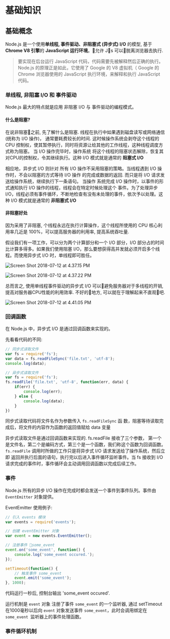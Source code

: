 # 基础知识

## 基础概念

Node.js 是一个使用**单线程, 事件驱动、非阻塞式 (异步式) I/O** 的模型, 基于 **Chrome V8 引擎**的 **JavaScript 运行环境**。允许 Js 可以脱离浏览器去执行.


> 要实现在后台运行 JavaScript 代码，代码需要先被解释然后正确的执行。Node.js 的原理正是如此，它使用了 Google 的 V8 虚拟机（ Google 的 Chrome 浏览器使用的 JavaScript 执行环境，来解释和执行 JavaScript 代码。 

### 单线程, 非阻塞 I/O 和 事件驱动

Node.js 最大的特点就是应用 非阻塞 I/O 与 事件驱动的编程模式。

#### 什么是阻塞?

在说非阻塞之前, 先了解什么是阻塞. 
线程在执行中如果遇到磁盘读写或网络通信(统称为 I/O 操作)， 通常要耗费较长的时间.  这时候操作系统会剥夺这个线程的 CPU 控制权，使其暂停执行，同时将资源让给其他的工作线程，这种线程调度方式称为阻塞。
当 I/O 操作完毕时，操作系统 将这个线程的阻塞状态解除，恢复其对CPU的控制权，令其继续执行。这种 I/O 模式就是通常的 **阻塞式 I/O**

相应地，异步式 I/O 则针对 所有 I/O 操作不采用阻塞的策略。当线程遇到 I/O 操作时，不会以阻塞的方式等待 I/O 操作 的完成或数据的返回. 而只是将 I/O 请求发送给操作系统，继续执行下一条语句。
当操作 系统完成 I/O 操作时，以事件的形式通知执行 I/O 操作的线程，线程会在特定时候处理这个 事件。为了处理异步 I/O，线程必须有事件循环，不断地检查有没有未处理的事件，依次予以处理。这种 I/O 模式就是通常的 **非阻塞式 I/O**

#### 非阻塞好处

因为采用了非阻塞, 个线程永远在执行计算操作，这个线程所使用的 CPU 核心利用率几近是 100%，可以提高服务器的利用率, 提高系统吞吐量.

假设我们有一项工作，可以分为两个计算部分和一个 I/O 部分，I/O 部分占的时间比计算多得多。如果我们使用阻塞 I/O，那么要想获得高并发就必须开启多个线程。而使用异步式 I/O 时，单线程即可胜任。

![Screen Shot 2018-07-12 at 4.37.15 PM](https://i.imgur.com/SW5NWqi.png)

![Screen Shot 2018-07-12 at 4.37.22 PM](https://i.imgur.com/FAfPumU.png)

总而言之, 使用单线程事件驱动的异步式 I/O 可以避免服务器对于多线程的开销, 提高对服务器CPU性能的利用效率. 不好的地方, 可以就在于理解起来不直观吧.

![Screen Shot 2018-07-12 at 4.41.05 PM](https://i.imgur.com/PofEKRT.png)


### 回调函数

在 Node.js 中，异步式 I/O 是通过回调函数来实现的。

先看看代码的不同:

``` js
// 同步式读取文件
var fs = require('fs');
var data = fs.readFileSync('file.txt', 'utf-8');
console.log(data);
```

``` js
// 异步式读取文件
var fs = require('fs');
fs.readFile('file.txt', 'utf-8', function(err, data) {
    if(err) {
        console.log(err);
    } else {
        console.log(data);
    }
})
```

同步式读取代码将文件名作为参数传入 `fs.readFileSync` 函 数，阻塞等待读取完成后，将文件的内容作为函数的返回值赋给 data 变量

异步式读取文件是通过回调函数来实现的. fs.readFile 接收了三个参数， 第一个是文件名，第二个是编码方式，第三个是一个函数，我们称这个函数为回调函数。
`fs.readFile` 调用时所做的工作只是将异步式 I/O 请求发送给了操作系统，然后立即 返回并执行后面的语句，执行完以后进入事件循环监听事件。当 fs 接收到 I/O 请求完成的事件时，事件循环会主动调用回调函数以完成后续工作。


### 事件

Node.js 所有的异步 I/O 操作在完成时都会发送一个事件到事件队列。事件由 `EventEmitter` 对象提供。

EventEmitter 使用例子:

``` js
// 引入 events 模块
var events = require('events');

// 创建 eventEmitter 对象
var event = new events.EventEmitter();

// 注册事件 some_event
event.on('some_event', function() { 
    console.log('some_event occured.');
});

setTimeout(function() { 
    // 触发事件 some_event
    event.emit('some_event');
}, 1000);
```

代码运行一秒后, 控制台输出 'some_event occured'.

运行机制是 `event` 对象 注册了事件 `some_event` 的一个监听器, 通过 setTimeout 在1000毫秒以后向 `event` 对象发送事件 `some_event`，此时会调用绑定在 `some_event `监听器上的事件处理函数。

### 事件循环机制